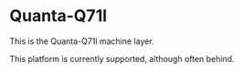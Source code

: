 Quanta-Q71l
================

This is the Quanta-Q71l machine layer.

This platform is currently supported, although often behind.
